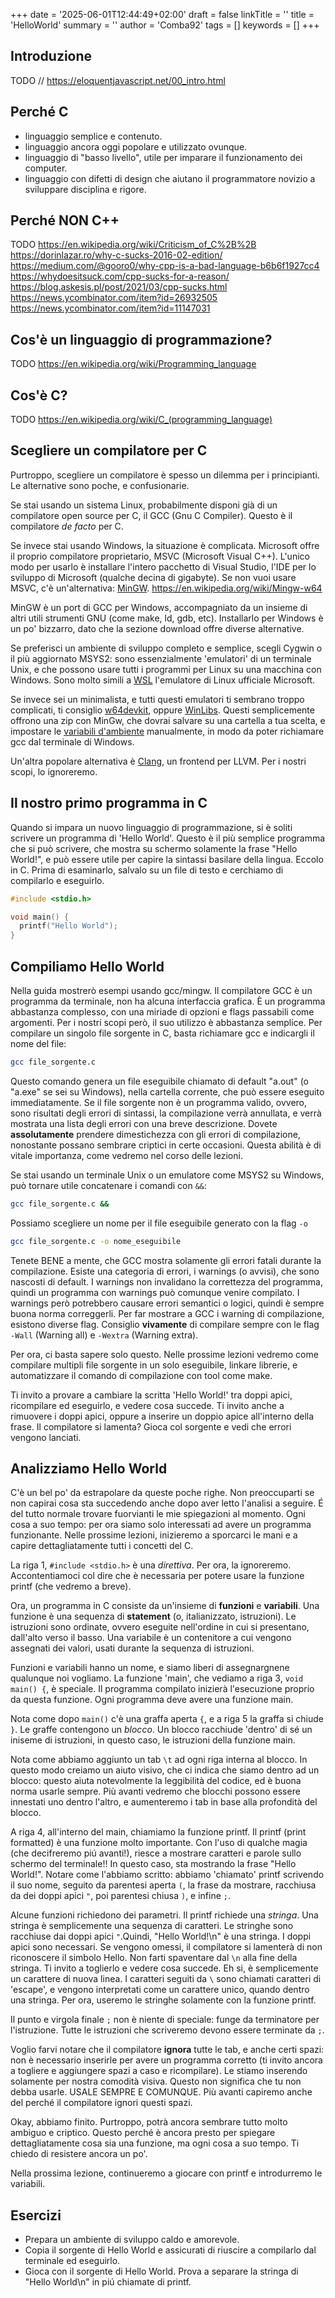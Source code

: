 +++
date = '2025-06-01T12:44:49+02:00'
draft = false
linkTitle = ''
title = 'HelloWorld'
summary = ''
author = 'Comba92'
tags = []
keywords = []
+++
## Introduzione
TODO
// https://eloquentjavascript.net/00_intro.html

## Perché C
- linguaggio semplice e contenuto.
- linguaggio ancora oggi popolare e utilizzato ovunque.
- linguaggio di "basso livello", utile per imparare il funzionamento dei computer.
- linguaggio con difetti di design che aiutano il programmatore novizio a sviluppare disciplina e rigore.

## Perché NON C++
TODO
https://en.wikipedia.org/wiki/Criticism_of_C%2B%2B
https://dorinlazar.ro/why-c-sucks-2016-02-edition/
https://medium.com/@gooro0/why-cpp-is-a-bad-language-b6b6f1927cc4
https://whydoesitsuck.com/cpp-sucks-for-a-reason/
https://blog.askesis.pl/post/2021/03/cpp-sucks.html
https://news.ycombinator.com/item?id=26932505
https://news.ycombinator.com/item?id=11147031

## Cos'è un linguaggio di programmazione?
TODO
https://en.wikipedia.org/wiki/Programming_language

## Cos'è C?
TODO
https://en.wikipedia.org/wiki/C_(programming_language)


## Scegliere un compilatore per C
Purtroppo, scegliere un compilatore è spesso un dilemma per i principianti. Le alternative sono poche, e confusionarie.

Se stai usando un sistema Linux, probabilmente disponi già di un compilatore open source per C, il GCC (Gnu C Compiler). Questo è il compilatore *de facto* per C.

Se invece stai usando Windows, la situazione è complicata.
Microsoft offre il proprio compilatore proprietario, MSVC (Microsoft Visual C++). L'unico modo per usarlo è installare l'intero pacchetto di Visual Studio, l'IDE per lo sviluppo di Microsoft (qualche decina di gigabyte).
Se non vuoi usare MSVC, c'è un'alternativa: [MinGW](https://www.mingw-w64.org/).
https://en.wikipedia.org/wiki/Mingw-w64

MinGW è un port di GCC per Windows, accompagniato da un insieme di altri utili strumenti GNU (come make, ld, gdb, etc).
Installarlo per Windows è un po' bizzarro, dato che la sezione download offre diverse alternative.

Se preferisci un ambiente di sviluppo completo e semplice, scegli Cygwin o il più aggiornato MSYS2: sono essenzialmente 'emulatori' di un terminale Unix, e che possono usare tutti i programmi per Linux su una macchina con Windows.
Sono molto simili a [WSL](https://learn.microsoft.com/en-us/windows/wsl/) l'emulatore di Linux ufficiale Microsoft.

Se invece sei un minimalista, e tutti questi emulatori ti sembrano troppo complicati, ti consiglio [w64devkit](https://github.com/skeeto/w64devkit), oppure [WinLibs](https://winlibs.com/).
Questi semplicemente offrono una zip con MinGw, che dovrai salvare su una cartella a tua scelta, e impostare le [variabili d'ambiente](https://it.wikipedia.org/wiki/Variabile_d%27ambiente) manualmente, in modo da poter richiamare gcc dal terminale di Windows.

Un'altra popolare alternativa è [Clang](https://clang.llvm.org/), un frontend per LLVM. Per i nostri scopi, lo ignoreremo.

## Il nostro primo programma in C
Quando si impara un nuovo linguaggio di programmazione, si è soliti scrivere un programma di 'Hello World'. Questo è il più semplice programma che si può scrivere, che mostra su schermo solamente la frase "Hello World!", e può essere utile per capire la sintassi basilare della lingua.
Eccolo in C. Prima di esaminarlo, salvalo su un file di testo e cerchiamo di compilarlo e eseguirlo.

```c
#include <stdio.h>

void main() {
  printf("Hello World");
}
```

## Compiliamo Hello World
Nella guida mostrerò esempi usando gcc/mingw.
Il compilatore GCC è un programma da terminale, non ha alcuna interfaccia grafica.
È un programma abbastanza complesso, con una miriade di opzioni e flags passabili come argomenti.
Per i nostri scopi però, il suo utilizzo è abbastanza semplice.
Per compilare un singolo file sorgente in C, basta richiamare gcc e indicargli il nome del file:
```bash
gcc file_sorgente.c
```
Questo comando genera un file eseguibile chiamato di default "a.out" (o "a.exe" se sei su Windows), nella cartella corrente, che può essere eseguito immediatamente.
Se il file sorgente non è un programma valido, ovvero, sono risultati degli errori di sintassi, la compilazione verrà annullata, e verrà mostrata una lista degli errori con una breve descrizione. Dovete **assolutamente** prendere dimestichezza con gli errori di compilazione, nonostante possano sembrare criptici in certe occasioni. Questa abilità è di vitale importanza, come vedremo nel corso delle lezioni.

Se stai usando un terminale Unix o un emulatore come MSYS2 su Windows, può tornare utile concatenare i comandi con `&&`:
```bash
gcc file_sorgente.c && 
```
Possiamo scegliere un nome per il file eseguibile generato con la flag `-o`
```bash
gcc file_sorgente.c -o nome_eseguibile
```

Tenete BENE a mente, che GCC mostra solamente gli errori fatali durante la compilazione. Esiste una categoria di errori, i warnings (o avvisi), che sono nascosti di default. I warnings non invalidano la correttezza del programma, quindi un programma con warnings può comunque venire compilato. I warnings però potrebbero causare errori semantici o logici, quindi è sempre buona norma correggerli.
Per far mostrare a GCC i warning di compilazione, esistono diverse flag.
Consiglio **vivamente** di compilare sempre con le flag `-Wall` (Warning all) e `-Wextra` (Warning extra).

Per ora, ci basta sapere solo questo. Nelle prossime lezioni vedremo come compilare multipli file sorgente in un solo eseguibile, linkare librerie, e automatizzare il comando di compilazione con tool come make.

Ti invito a provare a cambiare la scritta 'Hello World!' tra doppi apici, ricompilare ed eseguirlo, e vedere cosa succede. Ti invito anche a rimuovere i doppi apici, oppure a inserire un doppio apice all'interno della frase. Il compilatore si lamenta?
Gioca col sorgente e vedi che errori vengono lanciati.

## Analizziamo Hello World
C'è un bel po' da estrapolare da queste poche righe.
Non preoccuparti se non capirai cosa sta succedendo anche dopo aver letto l'analisi a seguire. É del tutto normale trovare fuorvianti le mie spiegazioni al momento. Ogni cosa a suo tempo: per ora siamo solo interessati ad avere un programma funzionante. Nelle prossime lezioni, inizieremo a sporcarci le mani e a capire dettagliatamente tutti i concetti del C.

La riga 1, `#include <stdio.h>` è una *direttiva*. Per ora, la ignoreremo. Accontentiamoci col dire che è necessaria per potere usare la funzione printf (che vedremo a breve).

Ora, un programma in C consiste da un'insieme di **funzioni** e **variabili**.
Una funzione è una sequenza di **statement** (o, italianizzato, istruzioni). Le istruzioni sono ordinate, ovvero eseguite nell'ordine in cui si presentano, dall'alto verso il basso.
Una variabile è un contenitore a cui vengono assegnati dei valori, usati durante la sequenza di istruzioni.

Funzioni e variabili hanno un nome, e siamo liberi di assegnargnene qualunque noi vogliamo.
La funzione 'main', che vediamo a riga 3, `void main() {`, è speciale. Il programma compilato inizierà l'esecuzione proprio da questa funzione. Ogni programma deve avere una funzione main.

Nota come dopo `main()` c'è una graffa aperta `{`, e a riga 5 la graffa si chiude `}`.
Le graffe contengono un *blocco*. Un blocco racchiude 'dentro' di sé un iniseme di istruzioni, in questo caso, le istruzioni della funzione main.

Nota come abbiamo aggiunto un tab `\t` ad ogni riga interna al blocco.
In questo modo creiamo un aiuto visivo, che ci indica che siamo dentro ad un blocco: questo aiuta notevolmente la leggibilità del codice, ed è buona norma usarle sempre. Più avanti vedremo che blocchi possono essere innestati uno dentro l'altro, e aumenteremo i tab in base alla profondità del blocco.

A riga 4, all'interno del main, chiamiamo la funzione printf. Il printf (print formatted) è una funzione molto importante. Con l'uso di qualche magia (che decifreremo piú avanti!), riesce a mostrare caratteri e parole sullo schermo del terminale!! In questo caso, sta mostrando la frase "Hello World!".
Notare come l'abbiamo scritto: abbiamo 'chiamato' printf scrivendo il suo nome, seguito da parentesi aperta `(`, la frase da mostrare, racchiusa da dei doppi apici `"`, poi parentesi chiusa `)`, e infine `;`.

Alcune funzioni richiedono dei parametri. Il printf richiede una *stringa*. Una stringa è semplicemente una sequenza di caratteri. Le stringhe sono racchiuse dai doppi apici `"`.Quindi, "Hello World!\n" è una stringa. I doppi apici sono necessari. Se vengono omessi, il compilatore si lamenterà di non riconoscere il simbolo Hello. Non farti spaventare dal `\n` alla fine della stringa. Ti invito a toglierlo e vedere cosa succede. Eh si, è semplicemente un carattere di nuova linea.
I caratteri seguiti da `\` sono chiamati caratteri di 'escape', e vengono interpretati come un carattere unico, quando dentro una stringa.
Per ora, useremo le stringhe solamente con la funzione printf.

Il punto e virgola finale `;` non è niente di speciale: funge da terminatore per l'istruzione. Tutte le istruzioni che scriveremo devono essere terminate da `;`.

Voglio farvi notare che il compilatore **ignora** tutte le tab, e anche certi spazi: non è necessario inserirle per avere un programma corretto (ti invito ancora a togliere e aggiungere spazi a caso e ricompilare). Le stiamo inserendo solamente per nostra comodità visiva. Questo non significa che tu non debba usarle. USALE SEMPRE E COMUNQUE. Più avanti capiremo anche del perché il compilatore ignori questi spazi.

Okay, abbiamo finito. Purtroppo, potrà ancora sembrare tutto molto ambiguo e criptico. Questo perché è ancora presto per spiegare dettagliatamente cosa sia una funzione, ma ogni cosa a suo tempo. Ti chiedo di resistere ancora un po'.

Nella prossima lezione, continueremo a giocare con printf e introdurremo le variabili.

## Esercizi
- Prepara un ambiente di sviluppo caldo e amorevole.
- Copia il sorgente di Hello World e assicurati di riuscire a compilarlo dal terminale ed eseguirlo.
- Gioca con il sorgente di Hello World. Prova a separare la stringa di "Hello World\n" in piú chiamate di printf.
